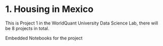 # 1. Housing in Mexico

This is Project 1 in the WorldQuant University Data Science Lab, there will be 8 projects in total.


Embedded Notebooks for the project